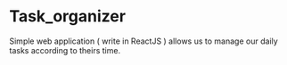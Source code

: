 # Task_organizer

Simple web application ( write in ReactJS )  allows us to manage our daily tasks according to theirs time.
